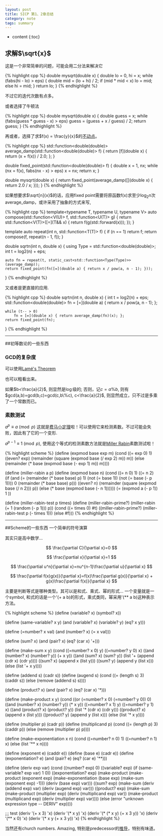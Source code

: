 ```yaml
---
layout: post
title: SICP 第1、2章总结
category: note
tags: summary
---
```


* content
{:toc}

## 求解$\sqrt{x}$
这是一个非常简单的问题，可能会用二分法来解决它

{% highlight cpp %}
double mysqrt(double x) {
    double lo = 0, hi = x;
    while (fabs(hi - lo) > eps) {
        double mid = (lo + hi) / 2;
        if (mid * mid < x)
            lo = mid;
        else
            hi = mid;
    }
    return lo;
}
{% endhighlight %}

不过它的迭代次数有点多。

或者选择了牛顿法

{% highlight cpp %}
double mysqrt(double x) {
    double guess = x;
    while (fabs(guess * guess - x) > eps)
        guess = (guess + x / guess) / 2;
    return guess;
}
{% endhighlight %}

再或者，选择了求$f(x) = \frac{y}{x}$的[不动点](http://en.wikipedia.org/wiki/Fixed_point_%28mathematics%29)。

{% highlight cpp %}
std::function<double(double)> average_damp(std::function<double(double)> f) {
    return [f](double x) { return (x + f(x)) / 2.0; };
}

double fixed_point(std::function<double(double)> f) {
    double x = 1, nx;
    while (nx = f(x), fabs(nx - x) > eps)
        x = nx;
    return x;
}

double mysqrt(double x) {
    return fixed_point(average_damp([](double x) { return 2.0 / x; }));
}
{% endhighlight %}

如果想要求$\sqrt[n]{x}$的话，应用fixed point需要将原函数f(x)求至少$\log_{2}{n}$次average\_damp，或许采用了抽象的方式来写,

{% highlight cpp %}
template<typename T, typename U, typename V>
auto compose(std::function<V(U)> f, std::function<U(T)> g) {
    return std::function<V(T)>([=](T&& x) { return f(g(std::forward<T>(x))); });
}

template<typename T>
auto repeat(int n, std::function<T(T)> f) {
    if (n == 1)
        return f;
    return compose(f, repeat(n - 1, f));
}

double sqrtn(int n, double x) {
    using Type = std::function<double(double)>;
    int t = log2(n) + eps;

    auto fn = repeat(t, static_cast<std::function<Type(Type)>>(average_damp));
    return fixed_point(fn([=](double a) { return x / pow(a, n - 1); }));
}
{% endhighlight %}

又或者是更直接的应用.

{% highlight cpp %}
double sqrtn(int n, double x) {
    int t = log2(n) + eps;
    std::function<double(double)> fn =
        [=](double a) { return x / pow(a, n - 1); };

    while (t-- > 0)
        fn = [=](double x) { return average_damp(fn)(x); };
    return fixed_point(fn);
}
{% endhighlight %}

--------------------------------------------------------------------------

##初等数论的一些东西

### GCD的复杂度
可以使用[Lamé's Theorem](http://en.wikipedia.org/wiki/Euclidean_algorithm#Worst-case)

也可以粗看出来。

如果$b<\frac{a}{2}$, 则显然是$\log$级的;
否则，记$c=a\%b$, 则有$gcd(a,b)=gcd(b,c)=gcd(c,b\%c), c<\frac{a}{2}$, 则显然成立，只不过是多乘了一个常数而已。

### 素数测试
$a^p \equiv a \pmod{p}$ 这就是[费马小定理](http://en.wikipedia.org/wiki/Fermat%27s_little_theorem)啦！可以使用它来检测素数。不过可能会失败，因此有了它的一个变形.

$a^{p-1} \equiv 1 \pmod{p}$, 使用这个等式的检测素数方法就是[Miller Rabin](http://en.wikipedia.org/wiki/Miller-Rabin_primality_test)素数测试啦！

{% highlight scheme %}
(define (expmod base exp m)
  (cond ((= exp 0) 1)
        ((even? exp) (remainder (square (expmod base (/ exp 2) m)) m))
        (else (remainder (* base (expmod base (- exp 1) m)) m))))

(define (miller-rabin a p)
  (define (expmod base n)
    (cond ((= n 0) 1)
          ((= n 2) (if (and (= (remainder (* base base) p) 1)
                            (not (= base 1))
                            (not (= base (- p 1))))
                       0
                       (remainder (* base base) p)))
          ((even? n) (remainder (square (expmod base (/ n 2))) p))
          (else (* base (expmod base (- n 1))))))
  (= (expmod a (- p 1)) 1 ))

(define (miller-rabin-test p times)
  (define (miller-rabin-prime?)
    (miller-rabin (+ 1 (random (- p 1))) p))
  (cond ((= times 0) #t)
        ((miller-rabin-prime?) (miller-rabin-test p (- times 1)))
        (else #f)))
{% endhighlight %}

--------------------------------------------------------------------------

##Scheme的一些东西
一个简单的符号演算

其实只是高中数学...

$$ \frac{\partial C}{\partial x}=0 $$

$$ \frac{\partial x}{\partial x}=1 $$

$$ \frac{\partial u^n}{\partial x}=nu^{n-1}\frac{\partial u}{\partial x} $$

$$ \frac{\partial f(x)g(x)}{\partial x}=f(x)\frac{\partial g(x)}{\partial x} + g(x)\frac{\partial f(x)}{\partial x} $$

主要是判断等式是哪种类型。其可以是和式、乘式、幂的形式...
一个变量就是一个symbol, 和式的话是一个'(+ a b)的形式，乘式类同，幂采用'(\*\* a b)这种表示方法。

{% highlight scheme %}
(define (variable? x) (symbol? x))

(define (same-variable? x y)
  (and (variable? x) (variable? y) (eq? x y)))

(define (=number? x val) (and (number? x) (= x val)))

(define (sum? x)
  (and (pair? x) (eq? (car x) '+)))

(define (make-sum x y)
  (cond ((=number? x 0) y)
        ((=number? y 0) x)
        ((and (number? x) (number? y)) (+ x y))
        ((and (sum? x) (sum? y)) (list '+ (append (cdr x) (cdr y))))
        ((sum? x) (append x (list y)))
        ((sum? y) (append y (list x)))
        (else (list '+ x y))))

(define (addend s) (cadr s))
(define (augend s)
  (cond ((= (length s) 3) (caddr s))
        (else (remove (addend s) s))))

(define (product? x)
  (and (pair? x) (eq? (car x) '*)))

(define (make-product x y)
  (cond ((or (=number? x 0) (=number? y 0)) 0)
        ((and (number? x) (number? y)) (* x y))
        ((=number? x 1) y)
        ((=number? y 1) x)
        ((and (product? x) (product? y)) (list '* (cdr x) (cdr y)))
        ((product? x) (append x (list y)))
        ((product? y) (append y (list x)))
        (else (list '* x y))))

(define (multiplier p) (cadr p))
(define (multiplicand p)
  (cond ((= (length p) 3) (caddr p))
         (else (remove (multiplier p) p))))

(define (make-exponentiation x n)
  (cond ((=number? n 0) 1)
        ((=number? n 1) x)
        (else (list '** x n))))

(define (exponent e) (caddr e))
(define (base e) (cadr e))
(define (exponentiation? e) (and (pair? e) (eq? (car e) '**)))

(define (deriv exp var)
  (cond ((number? exp) 0)
        ((variable? exp) (if (same-variable? exp var) 1 0))
        ((exponentiation? exp) (make-product (make-product (exponent exp)
                                                           (make-exponentiation (base exp)
                                                                                (make-sum (exponent exp)
                                                                                          -1)))
                                             (deriv (base exp) var)))
        ((sum? exp) (make-sum (deriv (addend exp) var)
                              (deriv (augend exp) var)))
        ((product? exp) (make-sum (make-product (multiplier exp)
                                                (deriv (multiplicand exp) var))
                                  (make-product (multiplicand exp)
                                                (deriv (multiplier exp) var))))
        (else (error "unknown expression type -- DERIV" exp))))

;;; test
(deriv '(+ x 3) 'x)
(deriv '(* x y) 'x)
(deriv '(* (* x y) (+ x 3 y)) 'x)
(deriv '(** x 0) 'x)
(deriv '(* x y (+ x 3 y)) 'x)
{% endhighlight %}

当然还有church numbers. Amazing, 特别是predecessor的[推导](http://en.wikipedia.org/wiki/Church_encoding#Derivation_of_predecessor_function)，特别有味道。

